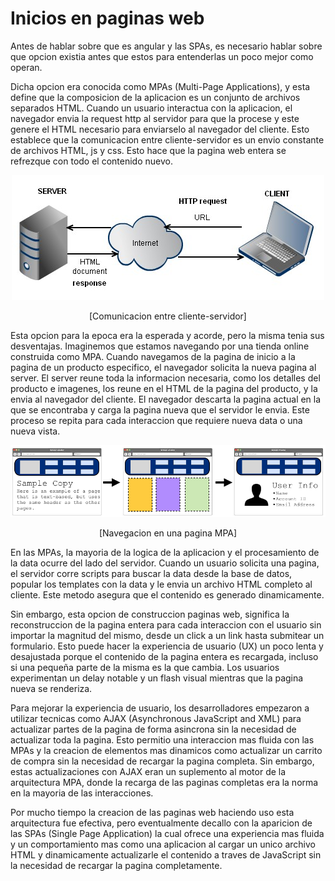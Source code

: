 # Inicios en paginas web

Antes de hablar sobre que es angular y las SPAs, es necesario hablar sobre que opcion existia antes que estos para entenderlas un poco mejor como operan.

Dicha opcion era conocida como MPAs (Multi-Page Applications), y esta define que la composicion de la aplicacion es un conjunto de archivos separados HTML. Cuando un usuario interactua con la aplicacion, el navegador envia la request http al servidor para que la procese y este genere el HTML necesario para enviarselo al navegador del cliente. Esto establece que la comunicacion entre cliente-servidor es un envio constante de archivos HTML, js y css. Esto hace que la pagina web entera se refrezque con todo el contenido nuevo.

<p align="center">
<img src="./images/image.png">
</p>
<p align="center">
[Comunicacion entre cliente-servidor]
</p>

Esta opcion para la epoca era la esperada y acorde, pero la misma tenia sus desventajas. Imaginemos que estamos navegando por una tienda online construida como MPA. Cuando navegamos de la pagina de inicio a la pagina de un producto especifico, el navegador solicita la nueva pagina al server. El server reune toda la informacion necesaria, como los detalles del producto e imagenes, los reune en el HTML de la pagina del producto, y la envia al navegador del cliente. El navegador descarta la pagina actual en la que se encontraba y carga la pagina nueva que el servidor le envia. Este proceso se repita para cada interaccion que requiere nueva data o una nueva vista.

<p align="center">
<img src="./images/image-1.png">
</p>
<p align="center">
[Navegacion en una pagina MPA]
</p>

En las MPAs, la mayoria de la logica de la aplicacion y el procesamiento de la data ocurre del lado del servidor. Cuando un usuario solicita una pagina, el servidor corre scripts para buscar la data desde la base de datos, popular los templates con la data y le envia un archivo HTML completo al cliente. Este metodo asegura que el contenido es generado dinamicamente.

Sin embargo, esta opcion de construccion paginas web, significa la reconstruccion de la pagina entera para cada interaccion con el usuario sin importar la magnitud del mismo, desde un click a un link hasta submitear un formulario. Esto puede hacer la experiencia de usuario (UX) un poco lenta y desajustada porque el contenido de la pagina entera es recargada, incluso si una pequeña parte de la misma es la que cambia. Los usuarios experimentan un delay notable y un flash visual mientras que la pagina nueva se renderiza.

Para mejorar la experiencia de usuario, los desarrolladores empezaron a utilizar tecnicas como AJAX (Asynchronous JavaScript and XML) para actualizar partes de la pagina de forma asincrona sin la necesidad de actualizar toda la pagina. Esto permitio una interaccion mas fluida con las MPAs y la creacion de elementos mas dinamicos como actualizar un carrito de compra sin la necesidad de recargar la pagina completa. Sin embargo, estas actualizaciones con AJAX eran un suplemento al motor de la arquitectura MPA, donde la recarga de las paginas completas era la norma en la mayoria de las interacciones.

Por mucho tiempo la creacion de las paginas web haciendo uso esta arquitectura fue efectiva, pero eventualmente decallo con la aparicion de las SPAs (Single Page Application) la cual ofrece una experiencia mas fluida y un comportamiento mas como una aplicacion al cargar un unico archivo HTML y dinamicamente actualizarle el contenido a traves de JavaScript sin la necesidad de recargar la pagina completamente.

